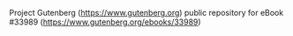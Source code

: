Project Gutenberg (https://www.gutenberg.org) public repository for eBook #33989 (https://www.gutenberg.org/ebooks/33989)
